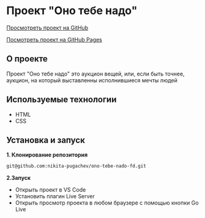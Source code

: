 # Проект "Оно тебе надо"

[Просмотреть проект на GitHub](https://github.com/nikita-pugachev/ono-tebe-nado-fd)

[Посмотреть проект на GitHub Pages](https://nikita-pugachev.github.io/ono-tebe-nado-fd/)

## О проекте
Проект "Оно тебе надо" это аукцион вещей, или, если быть точнее, аукцион, на который выставленны исполнившиеся мечты людей

## Используемые технологии
* HTML
* CSS

## Установка и запуск
**1. Клонирование репозитория**
```bash
git@github.com:nikita-pugachev/ono-tebe-nado-fd.git
```
**2.Запуск**
* Открыть проект в VS Code
* Установить плагин Live Server
* Открыть просмотр проекта в любом браузере с помощью кнопки Go Live
